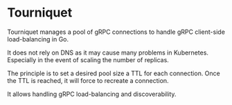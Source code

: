 # Tourniquet

Tourniquet manages a pool of gRPC connections to handle gRPC client-side load-balancing in Go.

It does not rely on DNS as it may cause many problems in Kubernetes. Especially in the event of scaling the number of replicas.

The principle is to set a desired pool size a TTL for each connection. Once the TTL is reached, it will force to recreate a connection.

It allows handling gRPC load-balancing and discoverability.

